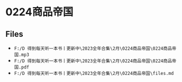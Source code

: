 # 0224商品帝国

## Files

- `F:/D 得到每天听一本书丨更新中\2023全年合集\2月\0224商品帝国\0224商品帝国.mp3`
- `F:/D 得到每天听一本书丨更新中\2023全年合集\2月\0224商品帝国\0224商品帝国.pdf`
- `F:/D 得到每天听一本书丨更新中\2023全年合集\2月\0224商品帝国\files.md`

